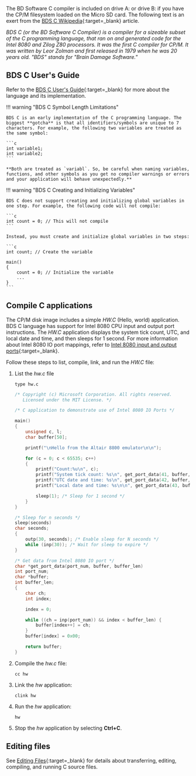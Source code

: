 The BD Software C compiler is included on drive A: or drive B: if you have the CP/M filesystem loaded on the Micro SD card. The following text is an exert from the [BDS C Wikipedia](https://en.wikipedia.org/wiki/BDS_C){:target=_blank} article.

*BDS C (or the BD Software C Compiler) is a compiler for a sizeable subset of the C programming language, that ran on and generated code for the Intel 8080 and Zilog Z80 processors. It was the first C compiler for CP/M. It was written by Leor Zolman and first released in 1979 when he was 20 years old. "BDS" stands for "Brain Damage Software."*

## BDS C User's Guide

Refer to the [BDS C User's Guide](https://github.com/AzureSphereCloudEnabledAltair8800/Altair8800.manuals/blob/master/BDS_C_Compiler.pdf){:target=_blank} for more about the language and its implementation.

!!! warning "BDS C Symbol Length Limitations"

    BDS C is an early implementation of the C programming language. The biggest **gotcha** is that all identifiers/symbols are unique to 7 characters. For example, the following two variables are treated as the same symbol:

    ```c
    int variable1;
    int variable2;
    ``` 

    **Both are treated as `variabl`. So, be careful when naming variables, functions, and other symbols as you get no compiler warnings or errors and your application will behave unexpectedly.**

!!! warning "BDS C Creating and Initializing Variables"

    BDS C does not support creating and initializing global variables in one step. For example, the following code will not compile:

    ```c
    int count = 0; // This will not compile
    ```

    Instead, you must create and initialize global variables in two steps:

    ```c
    int count; // Create the variable

    main()
    {
        count = 0; // Initialize the variable
        ...
    }
    ```

## Compile C applications

The CP/M disk image includes a simple *HW.C* (Hello, world) application. BDS C language has support for Intel 8080 CPU input and output port instructions. The *HW.C* application displays the system tick count, UTC, and local date and time, and then sleeps for 1 second. For more information about Intel 8080 IO port mappings, refer to [Intel 8080 input and output ports](https://github.com/gloveboxes/Altair8800.Emulator.UN-X/wiki#intel-8080-input-and-output-ports){:target=_blank}.

Follow these steps to list, compile, link, and run the *HW.C* file:

1. List the *hw.c* file

    ```cpm
    type hw.c
    ```

    ```c
    /* Copyright (c) Microsoft Corporation. All rights reserved.
       Licensed under the MIT License. */

    /* C application to demonstrate use of Intel 8080 IO Ports */

    main()
    {
        unsigned c, l;
        char buffer[50];

        printf("\nHello from the Altair 8800 emulator\n\n");

        for (c = 0; c < 65535; c++)
        {
            printf("Count:%u\n", c);
            printf("System tick count: %s\n", get_port_data(41, buffer, 50));
            printf("UTC date and time: %s\n", get_port_data(42, buffer, 50));
            printf("Local date and time: %s\n\n", get_port_data(43, buffer, 50));

            sleep(1); /* Sleep for 1 second */
        }
    }

    /* Sleep for n seconds */
    sleep(seconds)
    char seconds;
    {
        outp(30, seconds); /* Enable sleep for N seconds */
        while (inp(30)); /* Wait for sleep to expire */
    }

    /* Get data from Intel 8080 IO port */
    char *get_port_data(port_num, buffer, buffer_len)
    int port_num;
    char *buffer;
    int buffer_len;
    {
        char ch;
        int index;

        index = 0;

        while ((ch = inp(port_num)) && index < buffer_len) {
            buffer[index++] = ch;
        }
        buffer[index] = 0x00;

        return buffer;
    }
    ```

1. Compile the *hw.c* file:

    ```cpm
    cc hw
    ```

1. Link the *hw* application:

    ```cpm
    clink hw
    ```

1. Run the *hw* application:

    ```cpm
    hw
    ```

1. Stop the *hw* application by selecting **Ctrl+C**.

## Editing files

See [Editing Files](01-Editing-files.md){:target=_blank} for details about transferring, editing, compiling, and running C source files.
